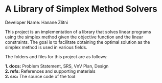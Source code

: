 # A Library of Simplex Method Solvers

Developer Name: Hanane Zlitni

This project is an implementation of a library that solves linear programs using the simplex method given the objective function and the linear constraints. The goal is to facilitate obtaining the optimal solution as the simplex method is used in various fields.

The folders and files for this project are as follows:

<b>1. docs:</b> Problem Statement, SRS, VnV Plan, Design <br />
<b>2. refs:</b> References and supporting materials <br />
<b>2. src:</b> The source code of the tool <br />

